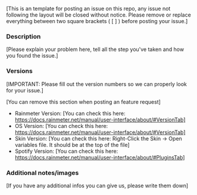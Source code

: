 [This is an template for posting an issue on this repo, any issue not following the layout will be closed without notice.
Please remove or replace everything between two square brackets ( [ ] ) before posting your issue.]


### Description

[Please explain your problem here, tell all the step you've taken and how you found the issue.]


### Versions


[IMPORTANT: Please fill out the version numbers so we can properly look for your issue.]

[You can remove this section when posting an feature request]

* Rainmeter Version: [You can check this here: https://docs.rainmeter.net/manual/user-interface/about/#VersionTab]
* OS Version: [You can check this here: https://docs.rainmeter.net/manual/user-interface/about/#VersionTab]
* Skin Version: [You can check this here: Right-Click the Skin -> Open variables file. It should be at the top of the file]
* Spotify Version: [You can check this here: https://docs.rainmeter.net/manual/user-interface/about/#PluginsTab]

### Additional notes/images

[If you have any additional infos you can give us, please write them down]
